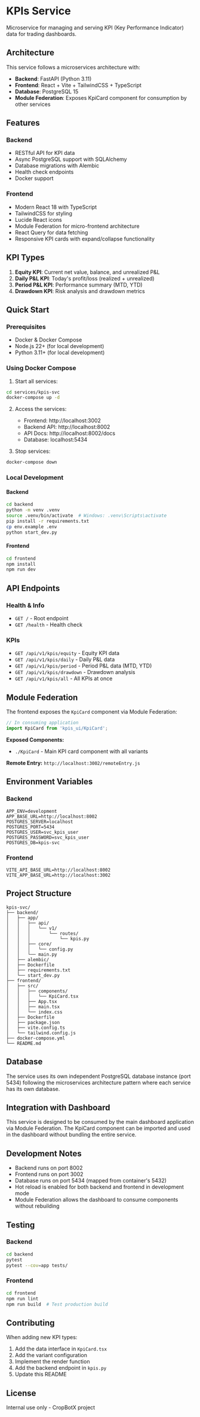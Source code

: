# KPIs Service

Microservice for managing and serving KPI (Key Performance Indicator) data for trading dashboards.

## Architecture

This service follows a microservices architecture with:
- **Backend**: FastAPI (Python 3.11)
- **Frontend**: React + Vite + TailwindCSS + TypeScript
- **Database**: PostgreSQL 15
- **Module Federation**: Exposes KpiCard component for consumption by other services

## Features

### Backend
- RESTful API for KPI data
- Async PostgreSQL support with SQLAlchemy
- Database migrations with Alembic
- Health check endpoints
- Docker support

### Frontend
- Modern React 18 with TypeScript
- TailwindCSS for styling
- Lucide React icons
- Module Federation for micro-frontend architecture
- React Query for data fetching
- Responsive KPI cards with expand/collapse functionality

## KPI Types

1. **Equity KPI**: Current net value, balance, and unrealized P&L
2. **Daily P&L KPI**: Today's profit/loss (realized + unrealized)
3. **Period P&L KPI**: Performance summary (MTD, YTD)
4. **Drawdown KPI**: Risk analysis and drawdown metrics

## Quick Start

### Prerequisites
- Docker & Docker Compose
- Node.js 22+ (for local development)
- Python 3.11+ (for local development)

### Using Docker Compose

1. Start all services:
```bash
cd services/kpis-svc
docker-compose up -d
```

2. Access the services:
   - Frontend: http://localhost:3002
   - Backend API: http://localhost:8002
   - API Docs: http://localhost:8002/docs
   - Database: localhost:5434

3. Stop services:
```bash
docker-compose down
```

### Local Development

#### Backend
```bash
cd backend
python -m venv .venv
source .venv/bin/activate  # Windows: .venv\Scripts\activate
pip install -r requirements.txt
cp env.example .env
python start_dev.py
```

#### Frontend
```bash
cd frontend
npm install
npm run dev
```

## API Endpoints

### Health & Info
- `GET /` - Root endpoint
- `GET /health` - Health check

### KPIs
- `GET /api/v1/kpis/equity` - Equity KPI data
- `GET /api/v1/kpis/daily` - Daily P&L data
- `GET /api/v1/kpis/period` - Period P&L data (MTD, YTD)
- `GET /api/v1/kpis/drawdown` - Drawdown analysis
- `GET /api/v1/kpis/all` - All KPIs at once

## Module Federation

The frontend exposes the `KpiCard` component via Module Federation:

```typescript
// In consuming application
import KpiCard from 'kpis_ui/KpiCard';
```

**Exposed Components:**
- `./KpiCard` - Main KPI card component with all variants

**Remote Entry:** `http://localhost:3002/remoteEntry.js`

## Environment Variables

### Backend
```env
APP_ENV=development
APP_BASE_URL=http://localhost:8002
POSTGRES_SERVER=localhost
POSTGRES_PORT=5434
POSTGRES_USER=svc_kpis_user
POSTGRES_PASSWORD=svc_kpis_user
POSTGRES_DB=kpis-svc
```

### Frontend
```env
VITE_API_BASE_URL=http://localhost:8002
VITE_APP_BASE_URL=http://localhost:3002
```

## Project Structure

```
kpis-svc/
├── backend/
│   ├── app/
│   │   ├── api/
│   │   │   └── v1/
│   │   │       └── routes/
│   │   │           └── kpis.py
│   │   ├── core/
│   │   │   └── config.py
│   │   └── main.py
│   ├── alembic/
│   ├── Dockerfile
│   ├── requirements.txt
│   └── start_dev.py
├── frontend/
│   ├── src/
│   │   ├── components/
│   │   │   └── KpiCard.tsx
│   │   ├── App.tsx
│   │   ├── main.tsx
│   │   └── index.css
│   ├── Dockerfile
│   ├── package.json
│   ├── vite.config.ts
│   └── tailwind.config.js
├── docker-compose.yml
└── README.md
```

## Database

The service uses its own independent PostgreSQL database instance (port 5434) following the microservices architecture pattern where each service has its own database.

## Integration with Dashboard

This service is designed to be consumed by the main dashboard application via Module Federation. The KpiCard component can be imported and used in the dashboard without bundling the entire service.

## Development Notes

- Backend runs on port 8002
- Frontend runs on port 3002
- Database runs on port 5434 (mapped from container's 5432)
- Hot reload is enabled for both backend and frontend in development mode
- Module Federation allows the dashboard to consume components without rebuilding

## Testing

### Backend
```bash
cd backend
pytest
pytest --cov=app tests/
```

### Frontend
```bash
cd frontend
npm run lint
npm run build  # Test production build
```

## Contributing

When adding new KPI types:
1. Add the data interface in `KpiCard.tsx`
2. Add the variant configuration
3. Implement the render function
4. Add the backend endpoint in `kpis.py`
5. Update this README

## License

Internal use only - CropBotX project

